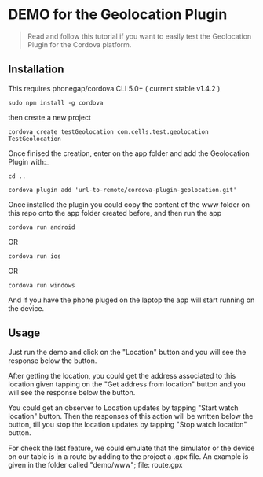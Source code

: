 # DEMO for the Geolocation Plugin

> Read and follow this tutorial if you want to easily test the Geolocation Plugin for the Cordova platform.     

## Installation

This requires phonegap/cordova CLI 5.0+ ( current stable v1.4.2 )

```
sudo npm install -g cordova
```
then create a new project  

```
cordova create testGeolocation com.cells.test.geolocation TestGeolocation
```

Once finised the creation, enter on the app folder and add the Geolocation Plugin with:_

```
cd ..

cordova plugin add 'url-to-remote/cordova-plugin-geolocation.git'
```

Once installed the plugin you could copy the content of the www folder on this repo onto the app folder created before, and then run the app

```
cordova run android
```
OR

```
cordova run ios
```
OR

```
cordova run windows
```

And if you have the phone pluged on the laptop the app will start running on the device.

## Usage

Just run the demo and click on the "Location" button and you will see the response below the button.

After getting the location, you could get the address associated to this location given tapping on the "Get address from location" button and you will see the response below the button.

You could get an observer to Location updates by tapping "Start watch location" button. Then the responses of this action will be written below the button, till you stop the location updates by tapping "Stop watch location" button.

For check the last feature, we could emulate that the simulator or the device on our table is in a route by adding to the project a .gpx file. An example is given in  the folder called "demo/www"; file: route.gpx
